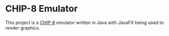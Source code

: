 # CHIP-8 Emulator
This project is a [CHIP-8](https://en.wikipedia.org/wiki/CHIP-8#Virtual_machine_description) emulator written in Java with JavaFX being used to render graphics. 

